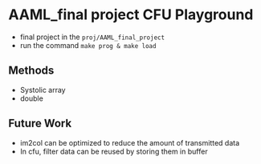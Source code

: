 # AAML_final project CFU Playground
- final project in the ```proj/AAML_final_project```
- run the command ```make prog & make load```

## Methods
- Systolic array
- double

## Future Work
- im2col can be optimized to reduce the amount of transmitted data
- In cfu, filter data can be reused by storing them in buffer
